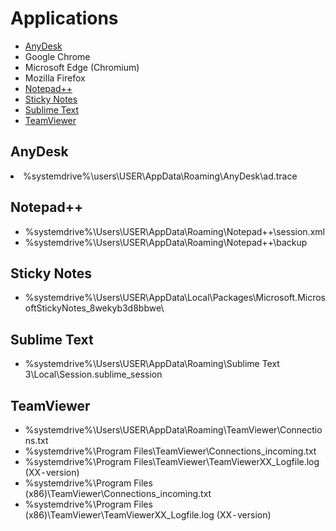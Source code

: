 <h1 id="Applications">Applications</h1>

<ul>
<li><a href="#anydesk">AnyDesk</a></li>
<li>Google Chrome</li>
<li>Microsoft Edge (Chromium)</li>
<li>Mozilla Firefox</li>
<li><a href="#notepad-plus-plus">Notepad++</a></li>  
<li><a href="#stickynotes">Sticky Notes</a></li>
<li><a href="#sublime-text">Sublime Text</a></li>
<li><a href="#teamviewer">TeamViewer</a></li>
</ul>

<h2 id="anydesk">AnyDesk</h2>

<li>%systemdrive%\users\USER\AppData\Roaming\AnyDesk\ad.trace</li>

<h2 id="notepad-plus-plus">Notepad++</h2>

<ul>
<li>%systemdrive%\Users\USER\AppData\Roaming\Notepad++\session.xml</li>
<li>%systemdrive%\Users\USER\AppData\Roaming\Notepad++\backup</li>
</ul>

<h2 id="stickynotes">Sticky Notes</h2>

<ul>
<li>%systemdrive%\Users\USER\AppData\Local\Packages\Microsoft.MicrosoftStickyNotes_8wekyb3d8bbwe\</li>
</ul>

<h2 id="sublime-text">Sublime Text</h2>

<ul>
<li>%systemdrive%\Users\USER\AppData\Roaming\Sublime Text 3\Local\Session.sublime_session</li>
</ul>

<h2 id="teamviewer">TeamViewer</h2>

<ul>
<li>%systemdrive%\Users\USER\AppData\Roaming\TeamViewer\Connections.txt</li>
<li>%systemdrive%\Program Files\TeamViewer\Connections_incoming.txt</li>
<li>%systemdrive%\Program Files\TeamViewer\TeamViewerXX_Logfile.log (XX - version)</li>
<li>%systemdrive%\Program Files (x86)\TeamViewer\Connections_incoming.txt</li>
<li>%systemdrive%\Program Files (x86)\TeamViewer\TeamViewerXX_Logfile.log (XX - version)</li>
</ul>
